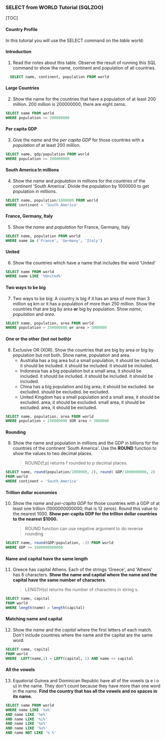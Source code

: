 ### SELECT from WORLD Tutorial (SQLZOO)

[TOC]

#### Country Profile
  In this tutorial you will use the SELECT command on the *table* world:

#### Introduction
  1. Read the notes about this table. Observe the result of running this SQL command to show the name, continent and population of all countries.
  ``` SQL
    SELECT name, continent, population FROM world
  ```
#### Large Countries
  2. Show the name for the countries that have a population of at least 200 million. 200 million is 200000000, there are eight zeros.
  ``` SQL
  SELECT name FROM world
  WHERE population >= 200000000
  ```
#### Per capita GDP
  3. Give the *name* and the *per capita GDP* for those countries with a *population* of at least 200 million.
  ``` SQL
  SELECT name, gdp/population FROM world
  WHERE population >= 200000000
  ```
#### South America In millions
  4. Show the *name* and *population* in millions for the countries of the *continent* 'South America'. Divide the population by 1000000 to get population in millions.
  ``` SQL
  SELECT name, population/1000000 FROM world
  WHERE continent = 'South America'
  ```
#### France, Germany, Italy
  5. Show the *name* and *population* for France, Germany, Italy
  ``` SQL
  SELECT name, population FROM world
  WHERE name in ('France', 'Germany', 'Italy')
  ```
#### United
  6. Show the countries which have a name that includes the word 'United'
  ``` SQL
  SELECT name FROM world
  WHERE name LIKE '%United%'
  ```
#### Two ways to be big
  7. Two ways to be big: A country is big if it has an area of more than 3 million sq km or it has a population of more than 250 million.
  Show the countries that are big by area **or** big by population. Show *name*, *population* and *area*.
  ``` SQL
  SELECT name, population, area FROM world
  WHERE population > 250000000 or area > 3000000
  ```
#### One or the other (but not both)r
  8. Exclusive OR (XOR). Show the countries that are big by area or big by population but not both. Show name, population and area.
      - Australia has a big area but a small population, it should be included. it should be included. it should be included. it should be included.
      - Indonesia has a big population but a small area, it should be included. it should be included. it should be included. it should be included.
      - China has a big population and big area, it should be excluded. be excluded. should be excluded. be excluded.
      - United Kingdom has a small population and a small area, it should be excluded. area, it should be excluded. small area, it should be excluded. area, it should be excluded.
  ``` SQL
  SELECT name, population, area FROM world
  WHERE population > 250000000 XOR area > 3000000
  ```
#### Rounding
  9. Show the name and population in millions and the GDP in billions for the countries of the continent 'South America'. Use the **ROUND** function to show the values to two decimal places.

      > ROUND(f,p) returns f rounded to p decimal places.

  ``` SQL
  SELECT name, round(population/1000000, 2), round( GDP/1000000000, 2)
  FROM world
  WHERE continent = 'South America'
  ```
#### Trillion dollar economies
  10. Show the *name* and *per-capita GDP* for those countries with a GDP of at least one trillion (1000000000000; that is 12 zeros). Round this value to the nearest 1000. **Show per-capita GDP for the trillion dollar countries to the nearest $1000.**

      > ROUND function can use negative argument to do reverse rounding

  ``` SQL
  SELECT name, round(GDP/population, -3) FROM world
  WHERE GDP >= 1000000000000
  ```

#### Name and capital have the same length
  11. Greece has capital Athens.
      Each of the strings 'Greece', and 'Athens' has 6 characters.
      **Show the name and capital where the name and the capital have the same number of characters.**

      > LENGTH(s) returns the number of characters in string s.

  ``` SQL
  SELECT name, capital
  FROM world
  WHERE length(name) = length(capital)
  ```
#### Matching name and capital
  12. Show the *name* and the *capital* where the first letters of each match. Don't include countries where the name and the capital are the same word.

  ``` SQL
  SELECT name, capital
  FROM world
  WHERE  LEFT(name,1) = LEFT(capital, 1) AND name <> capital
  ```
#### All the vowels
  13. Equatorial Guinea and Dominican Republic have all of the vowels (a e i o u) in the name. They don't count because they have more than one word in the name.
  **Find the country that has all the vowels and no spaces in its name.**
  ``` SQL
  SELECT name FROM world
  WHERE name LIKE '%a%'
  AND name LIKE '%e%'
  AND name LIKE '%i%'
  AND name LIKE '%o%'
  AND name LIKE '%u%'
  AND name NOT LIKE '% %'
  ```
